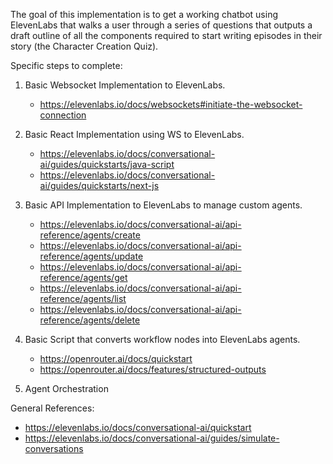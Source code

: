 The goal of this implementation is to get a working chatbot using ElevenLabs that walks a user through a series of questions that outputs a draft outline of all the components required to start writing episodes in their story (the Character Creation Quiz).

Specific steps to complete:

1. Basic Websocket Implementation to ElevenLabs.

   - https://elevenlabs.io/docs/websockets#initiate-the-websocket-connection

2. Basic React Implementation using WS to ElevenLabs.

   - https://elevenlabs.io/docs/conversational-ai/guides/quickstarts/java-script
   - https://elevenlabs.io/docs/conversational-ai/guides/quickstarts/next-js

3. Basic API Implementation to ElevenLabs to manage custom agents.

   - https://elevenlabs.io/docs/conversational-ai/api-reference/agents/create
   - https://elevenlabs.io/docs/conversational-ai/api-reference/agents/update
   - https://elevenlabs.io/docs/conversational-ai/api-reference/agents/get
   - https://elevenlabs.io/docs/conversational-ai/api-reference/agents/list
   - https://elevenlabs.io/docs/conversational-ai/api-reference/agents/delete

4. Basic Script that converts workflow nodes into ElevenLabs agents.

   - https://openrouter.ai/docs/quickstart
   - https://openrouter.ai/docs/features/structured-outputs

5. Agent Orchestration

General References:

- https://elevenlabs.io/docs/conversational-ai/quickstart
- https://elevenlabs.io/docs/conversational-ai/guides/simulate-conversations

